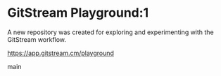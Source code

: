# GitStream Playground:1 

A new repository was created for exploring and experimenting with the GitStream workflow.

https://app.gitstream.cm/playground

main
